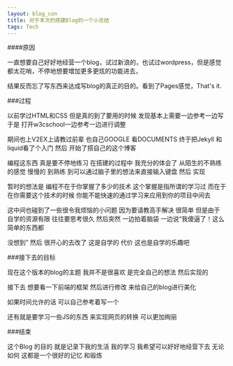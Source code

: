 ```yaml
---
layout: blog_con
title: 对于本次的搭建Blog的一个小总结
tags: Tech
---
```


####原因

一直想要自己好好地经营一个blog，试过新浪的，也试过wordpress，但是感觉都太花哨，不停地想要增加更多更炫的功能进去，

结果反而忘了写东西来达成写blog的真正的目的。看到了Pages感觉，That's it.

###过程

以前学过HTML和CSS 但是真的到了要用的时候 发现基本上需要一边参考一边写 于是 打开w3cschool一边参考一边进行调整 

期间也上V2EX上请教过前辈 也自己GOOGLE 看DOCUMENTS 终于把Jekyll 和liquid看了个入门 然后 开始了搭自己的这个博客


<!--more-->


编程这东西 真是要不停地练习 在搭建的过程中 我充分的体会了 从陌生的不熟练的感觉 慢慢的 到熟练 到可以通过脑子里的想法来直接输入键盘 然后
实现

暂时的想法是 编程不在于你掌握了多少的技术 这个掌握是指所谓的学习过 而在于 在你需要这个技术的时候 你能不能快速的通过学习来应用到你的项目中间去

这中间也碰到了一些很令我烦恼的小问题 因为要请教高手解决 很简单 但是由于 自学的资源有限 往往要思考很久 然后突然 一边拍着脑袋 一边说“我傻逼了！这么简单的东西都

没想到” 然后 很开心的去改了 这是自学的 代价 这也是自学的乐趣吧

###接下去的目标

现在这个版本的blog的主题 我并不是很喜欢 是完全自己的想法 然后实现的 

接下去 想要看一下前端的框架 然后进行修改 来给自己的blog进行美化

如果时间允许的话 可以自己参考着写一个 

还有就是要学习一些JS的东西 来实现网页的转换 可以更加绚丽 

###结束

这个Blog 的目的 就是记录下我的生活 我的学习 我希望可以好好地经营下去 无论如何 这都是一个很好的记忆 和锻炼

